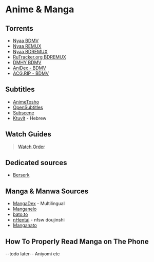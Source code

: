 # Anime & Manga

## Torrents

- [Nyaa BDMV](https://nyaa.si/?f=0&c=0_0&q=BDMV)
- [Nyaa REMUX](https://nyaa.si/?f=0&c=0_0&q=REMUX)
- [Nyaa BDREMUX](https://nyaa.si/?f=0&c=0_0&q=BDRemux)
- [RuTracker.org BDREMUX](https://rutracker.org/forum/tracker.php?f=1105&nm=BDRemux)
- [DMHY BDMV](https://share.dmhy.org/topics/list?keyword=BDMV)
- [AniDex - BDMV](https://anidex.info/?q=BDMV)
- [ACG.RIP - BDMV](https://acg.rip/?term=BDMV)

## Subtitles

- [AnimeTosho](https://animetosho.org/)
- [OpenSubtitles](https://www.opensubtitles.org/en/search/subs)
- [Subscene](https://subscene.com/)
- [Ktuvit](https://www.ktuvit.me/) - Hebrew

## Watch Guides

> [Watch Order](https://www.reddit.com/r/anime/wiki/watch_order/)

## Dedicated sources

- [Berserk](https://t.me/+V_AxSlMdlNs5Mzdk)

## Manga & Manwa Sources

- [MangaDex](https://mangadex.org/) - Multilingual
- [Manganelo](https://m.manganelo.com/wwww)
- [bato.to](https://bato.to/)
- [nHentai](https://nhentai.net) - nfsw doujinshi
- [Manganato](https://manganato.com/)

## How To Properly Read Manga on The Phone

--todo later--
Aniyomi etc
